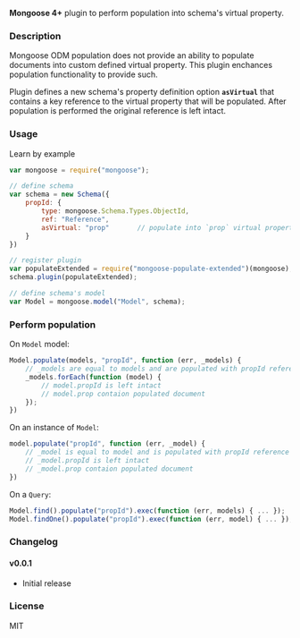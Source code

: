 __Mongoose 4+__ plugin to perform population into schema's virtual property.

### Description
Mongoose ODM population does not provide an ability to populate documents into custom defined virtual property. This plugin enchances population functionality to provide such.

Plugin defines a new schema's property definition option __`asVirtual`__ that contains a key reference to the virtual property that will be populated. After population is performed the original reference is left intact.

### Usage
Learn by example

```javascript
var mongoose = require("mongoose");

// define schema
var schema = new Schema({
	propId: {
		type: mongoose.Schema.Types.ObjectId,
		ref: "Reference",
		asVirtual: "prop"		// populate into `prop` virtual property
	}
})

// register plugin
var populateExtended = require("mongoose-populate-extended")(mongoose);
schema.plugin(populateExtended);

// define schema's model
var Model = mongoose.model("Model", schema);
```

### Perform population
On `Model` model:
```javascript
Model.populate(models, "propId", function (err, _models) {
	// _models are equal to models and are populated with propId reference
	_models.forEach(function (model) {
		// model.propId is left intact
		// model.prop contaion populated document
	});
})
```
On an instance of `Model`:
```javascript
model.populate("propId", function (err, _model) {
	// _model is equal to model and is populated with propId reference
	// _model.propId is left intact
	// _model.prop contaion populated document
})
```
On a `Query`:
```javascript
Model.find().populate("propId").exec(function (err, models) { ... });
Model.findOne().populate("propId").exec(function (err, model) { ... });
```

### Changelog

#### v0.0.1

* Initial release

### License

MIT